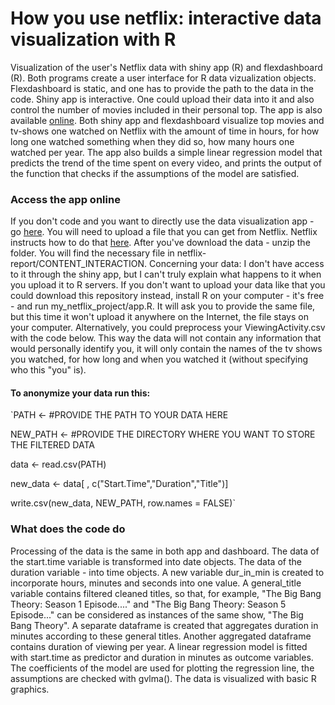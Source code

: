# How you use netflix: interactive data visualization with R
Visualization of the user's Netflix data with shiny app (R) and flexdashboard (R). Both programs create a user interface for R data vizualization objects. Flexdashboard is static, and one has to provide the path to the data in the code. Shiny app is interactive. One could upload their data into it and also control the number of movies included in their personal top. The app is also available [online](https://nin-khodorivsko.shinyapps.io/my_netflix_project/). Both shiny app and flexdashboard visualize top movies and tv-shows one watched on Netflix with the amount of time in hours, for how long one watched something when they did so, how many hours one watched per year. The app also builds a simple linear regression model that predicts the trend of the time spent on every video, and prints the output of the function that checks if the assumptions of the model are satisfied.
### Access the app online
If you don't code and you want to directly use the data visualization app - go [here](https://nin-khodorivsko.shinyapps.io/my_netflix_project/). You will need to upload a file that you can get from Netflix. Netflix instructs how to do that [here](https://www.netflix.com/account/getmyinfo). After you've download the data - unzip the folder. You will find the necessary file in netflix-report/CONTENT_INTERACTION.
Concerning your data: I don't have access to it through the shiny app, but I can't truly explain what happens to it when you upload it to R servers. If you don't want to upload your data like that you could download this repository instead, install R on your computer - it's free - and run my_netflix_project/app.R. It will ask you to provide the same file, but this time it won't upload it anywhere on the Internet, the file stays on your computer. 
Alternatively, you could preprocess your ViewingActivity.csv with the code below. This way the data will not contain any information that would personally identify you, it will only contain the names of the tv shows you watched, for how long and when you watched it (without specifying who this "you" is). 
#### To anonymize your data run this:
`PATH <- #PROVIDE THE PATH TO YOUR DATA HERE

NEW_PATH <- #PROVIDE THE DIRECTORY WHERE YOU WANT TO STORE THE FILTERED DATA

data <- read.csv(PATH)

new_data <- data[ , c("Start.Time","Duration","Title")]

write.csv(new_data, NEW_PATH, row.names = FALSE)`
### What does the code do
Processing of the data is the same in both app and dashboard. The data of the start.time variable is transformed into date objects. The data of the duration variable - into time objects. A new variable dur_in_min is created to incorporate hours, minutes and seconds into one value. A general_title variable contains filtered cleaned titles, so that, for example, "The Big Bang Theory: Season 1 Episode...." and "The Big Bang Theory: Season 5 Episode..." can be considered as instances of the same show, "The Big Bang Theory". A separate dataframe is created that aggregates duration in minutes according to these general titles. Another aggregated dataframe contains duration of viewing per year. A linear regression model is fitted with start.time as predictor and duration in minutes as outcome variables. The coefficients of the model are used for plotting the regression line, the assumptions are checked with gvlma(). 
The data is visualized with basic R graphics. 
